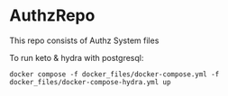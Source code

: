 # AuthzRepo

This repo consists of Authz System files 

To run keto & hydra with postgresql:

````docker compose -f docker_files/docker-compose.yml -f docker_files/docker-compose-hydra.yml up````
